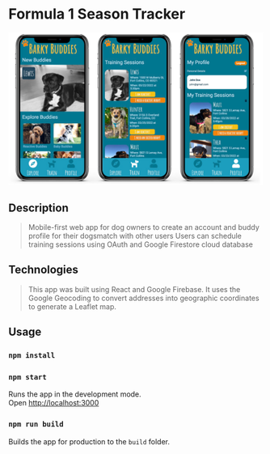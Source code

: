# Formula 1 Season Tracker

![screenshot of website](./public/BB-medium.png)

## Description

> Mobile-first web app for dog owners to create an account and buddy profile for their dogsmatch with other users
> Users can schedule training sessions using OAuth and Google Firestore cloud database

## Technologies

> This app was built using React and Google Firebase. It uses the Google Geocoding to convert addresses into geographic coordinates to generate a Leaflet map.

## Usage

### `npm install`

### `npm start`

Runs the app in the development mode.<br>
Open [http://localhost:3000](http://localhost:3000)

### `npm run build`

Builds the app for production to the `build` folder.<br>
